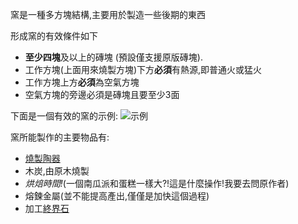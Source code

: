 窯是一種多方塊結構,主要用於製造一些後期的東西

形成窯的有效條件如下
 * **至少四塊**及以上的磚塊 (預設僅支援原版磚塊).  
 * 工作方塊(上面用來燒製方塊)下方**必須**有熱源,即普通火或猛火
 * 工作方塊上方**必須**為空氣方塊
 * 空氣方塊的旁邊必須是磚塊且要至少3面
 
 下面是一個有效的窯的示例:
 ![示例](betterwithmods:kilns.png)

窯所能製作的主要物品有:

* [燒製陶器](unfired_pottery.md)
* 木炭,由原木燒製
* *烘焙時間!*(一個南瓜派和蛋糕一樣大?!這是什麼操作!我要去問原作者)
* 熔鍊金屬(並不能提高產出,僅僅是加快這個過程)
* 加工[終界石](white_stone.md)